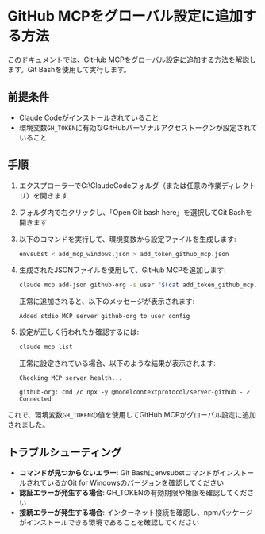 # GitHub MCPをグローバル設定に追加する方法

このドキュメントでは、GitHub MCPをグローバル設定に追加する方法を解説します。Git Bashを使用して実行します。

## 前提条件

- Claude Codeがインストールされていること
- 環境変数`GH_TOKEN`に有効なGitHubパーソナルアクセストークンが設定されていること

## 手順

1. エクスプローラーでC:\ClaudeCodeフォルダ（または任意の作業ディレクトリ）を開きます

2. フォルダ内で右クリックし、「Open Git bash here」を選択してGit Bashを開きます

3. 以下のコマンドを実行して、環境変数から設定ファイルを生成します:

   ```bash
   envsubst < add_mcp_windows.json > add_token_github_mcp.json
   ```

4. 生成されたJSONファイルを使用して、GitHub MCPを追加します:

   ```bash
   claude mcp add-json github-org -s user "$(cat add_token_github_mcp.json)" --verbose
   ```

   正常に追加されると、以下のメッセージが表示されます:
   ```
   Added stdio MCP server github-org to user config
   ```

5. 設定が正しく行われたか確認するには:

   ```bash
   claude mcp list
   ```

   正常に設定されている場合、以下のような結果が表示されます:
   ```
   Checking MCP server health...

   github-org: cmd /c npx -y @modelcontextprotocol/server-github - ✓ Connected
   ```

これで、環境変数`GH_TOKEN`の値を使用してGitHub MCPがグローバル設定に追加されました。

## トラブルシューティング

- **コマンドが見つからないエラー**: Git BashにenvsubstコマンドがインストールされているかGit for Windowsのバージョンを確認してください
- **認証エラーが発生する場合**: GH_TOKENの有効期限や権限を確認してください
- **接続エラーが発生する場合**: インターネット接続を確認し、npmパッケージがインストールできる環境であることを確認してください